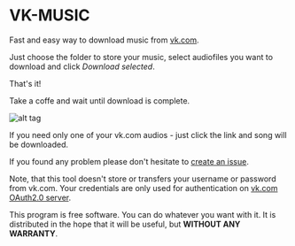 # VK-MUSIC
Fast and easy way to download music from [vk.com](https://vk.com/).

Just choose the folder to store your music, select audiofiles you want to download and click _Download selected_.

That's it! 

Take a coffe and wait until download is complete.

![alt tag](https://github.com/Marm0t/vk-music-cpp/blob/master/prtsct_0-1-0.PNG)

If you need only one of your vk.com audios - just click the link and song will be downloaded.


If you found any problem please don't hesitate to [create an issue](https://github.com/Marm0t/vk-music-cpp/issues/new).


Note, that this tool doesn't store or transfers your username or password from vk.com. Your credentials are only used for authentication on [vk.com OAuth2.0 server](https://vk.com/dev/implicit_flow_user).


This program is free software. You can do whatever you want with it. It is distributed in the hope that it will be useful, but **WITHOUT ANY WARRANTY**.
